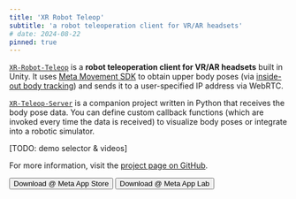 ```yaml
---
title: 'XR Robot Teleop'
subtitle: 'a robot teleoperation client for VR/AR headsets'
# date: 2024-08-22
pinned: true
---
```


<script>
import Action from '$lib/Action.svelte'
import Button from '$lib/Button.svelte'
</script>

[`XR-Robot-Teleop`](https://github.com/yunho-c/XR-Robot-Teleop) is a **robot teleoperation client for VR/AR headsets** built in Unity. It uses [Meta Movement SDK](https://developers.meta.com/horizon/documentation/unity/move-body-tracking/) to obtain upper body poses (via [inside-out body tracking](https://developers.meta.com/horizon/blog/inside-out-body-tracking-and-generative-legs/)) and sends it to a user-specified IP address via WebRTC. 

[`XR-Teleop-Server`](https://github.com/yunho-c/XR-Teleop-Server) is a companion project written in Python that receives the body pose data. You can define custom callback functions (which are invoked every time the data is received) to visualize body poses or integrate into a robotic simulator. 

[TODO: demo selector & videos]

For more information, visit the [project page on GitHub](https://github.com/yunho-c/XR-Robot-Teleop).

<Action>
    <Button href="https://github.com/lemmon/tablog-svelte">Download @ Meta App Store</Button>
    <Button href="https://github.com/lemmon/tablog-svelte">Download @ Meta App Lab</Button>
</Action>
